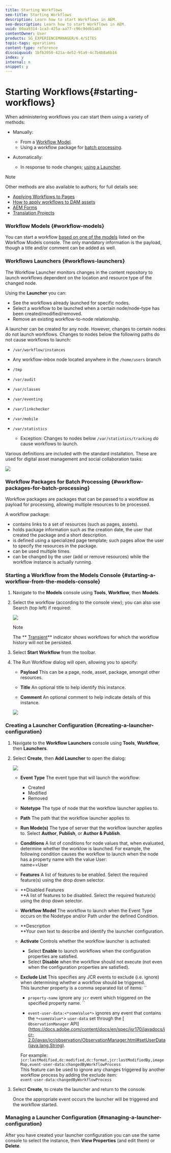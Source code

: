 ```yaml
---
title: Starting Workflows
seo-title: Starting Workflows
description: Learn how to start Workflows in AEM.
seo-description: Learn how to start Workflows in AEM.
uuid: 60aa9314-1ca3-425a-aa77-c96c9dd61a03
contentOwner: User
products: SG_EXPERIENCEMANAGER/6.4/SITES
topic-tags: operations
content-type: reference
discoiquuid: 1bfb2050-421a-4e52-91a9-4c7b4b8a6b16
index: y
internal: n
snippet: y
---
```


# Starting Workflows{#starting-workflows}

When administering workflows you can start them using a variety of methods:

* Manually:

    * From a [Workflow Model](#workflowmodels).
    * Using a workflow package for [batch processing](#workflowpackagesforbatchprocessing).

* Automatically:

    * In response to node changes; [using a Launcher](#workflowlaunchers).

>[!NOTE]
>
>Other methods are also available to authors; for full details see:
>
>* [Applying Workflows to Pages](../../../sites/authoring/using/workflows-applying.md)
>* [How to apply workflows to DAM assets](../../../assets/using/assets-workflow.md)
>* [AEM Forms](https://helpx.adobe.com/aem-forms/6-2/aem-workflows-submit-process-form.html)
>* [Translation Projects](../../../sites/administering/using/tc-manage.md)
>

### Workflow Models {#workflow-models}

You can start a workflow [based on one of the models](../../../sites/administering/using/workflows.md#workflowmodelsandinstances) listed on the Workflow Models console. The only mandatory information is the payload, though a title and/or comment can be added as well.

### Workflows Launchers {#workflows-launchers}

The Workflow Launcher monitors changes in the content repository to launch workflows dependent on the location and resource type of the changed node.

Using the **Launcher** you can:

* See the workflows already launched for specific nodes.
* Select a workflow to be launched when a certain node/node-type has been created/modified/removed.
* Remove an existing workflow-to-node relationship.

A launcher can be created for any node. However, changes to certain nodes do not launch workflows. Changes to nodes below the following paths do not cause workflows to launch:

* `/var/workflow/instances`
* Any workflow-inbox node located anywhere in the `/home/users` branch
* `/tmp`
* `/var/audit`
* `/var/classes`
* `/var/eventing`
* `/var/linkchecker`
* `/var/mobile`
* `/var/statistics`

    * Exception: Changes to nodes below `/var/statistics/tracking` *do* cause workflows to launch.

Various definitions are included with the standard installation. These are used for digital asset management and social collaboration tasks:

![](assets/wf-100.png) 

### Workflow Packages for Batch Processing {#workflow-packages-for-batch-processing}

Workflow packages are packages that can be passed to a workflow as payload for processing, allowing multiple resources to be processed.

A workflow package:

* contains links to a set of resources (such as pages, assets).
* holds package information such as the creation date, the user that created the package and a short description.
* is defined using a specialized page template; such pages allow the user to specify the resources in the package.  
* can be used multiple times.
* can be changed by the user (add or remove resources) while the workflow instance is actually running.

### Starting a Workflow from the Models Console {#starting-a-workflow-from-the-models-console}

1. Navigate to the **Models** console using **Tools**, **Workflow**, then **Models**.
1. Select the workflow (according to the console view); you can also use Search (top left) if required:

   ![](assets/wf-103.png)

   >[!NOTE]
   >
   >The ** [Transient](../../../sites/developing/using/workflows.md#transientworkflows)** indicator shows workflows for which the workflow history will not be persisted.

1. Select **Start Workflow** from the toolbar. 
1. The Run Workflow dialog will open, allowing you to specify:

    * **Payload** 
      This can be a page, node, asset, package, amongst other resources.
    
    * **Title** 
      An optional title to help identify this instance.
    
    * **Comment** 
      An optional comment to help indicate details of this instance.

   ![](assets/wf-104.png)

### Creating a Launcher Configuration {#creating-a-launcher-configuration}

1. Navigate to the **Workflow Launchers** console using **Tools**, **Workflow**, then **Launchers**.
1. Select **Create**, then **Add Launcher** to open the dialog:

   ![](assets/wf-105.png)

    * **Event Type** 
      The event type that will launch the workflow:

        * Created
        * Modified
        * Removed

    * **Notetype** 
      The type of node that the workflow launcher applies to.
    
    * **Path** 
      The path that the workflow launcher applies to.
    
    * **Run Mode(s)** 
      The type of server that the workflow launcher applies to. Select **Author**, **Publish**, or **Author & Publish**.
    
    * **Conditions** 
      A list of conditions for node values that, when evaluated, determine whether the worklow is launched. For example, the following condition causes the workflow to launch when the node has a property name with the value User:  
      name==User
    
    * **Features** 
      A list of features to be enabled. Select the required feature(s) using the drop down selector.
    
    * **Disabled Features  
      **A list of features to be disabled. Select the required feature(s) using the drop down selector.
    * **Workflow Model** 
      The workflow to launch when the Event Type occurs on the Nodetype and/or Path under the defined Condition.
    
    * **Description  
      **Your own text to describe and identify the launcher configuration.
    * **Activate** 
      Controls whether the workflow launcher is activated:

        * Select **Enable** to launch workflows when the configuration properties are satisfied.
        * Select **Disable** when the workflow should not execute (not even when the configuration properties are satisfied).

    * **Exclude List** 
      This specifies any JCR events to exclude (i.e. ignore) when determining whether a workflow should be triggered.  
      This launcher property is a comma separated list of items: ``

        * `property-name` ignore any `jcr` event which triggered on the specified property name. ``
        
        * `event-user-data:<*someValue*>` ignores any event that contains the `*<someValue*`> `user-data` set through the [ `ObservationManager` API](https://docs.adobe.com/content/docs/en/spec/jsr170/javadocs/jcr-2.0/javax/jcr/observation/ObservationManager.html#setUserData(java.lang.String).

      For example:  
      `jcr:lastModified,dc:modified,dc:format,jcr:lastModifiedBy,imageMap,event-user-data:changedByWorkflowProcess`  
      This feature can be used to ignore any changes triggered by another workflow process by adding the exclude item:  
      `event-user-data:changedByWorkflowProcess`

1. Select **Create**, to create the launcher and return to the console.

   Once the appropriate event occurs the launcher will be triggered and the workflow started.

### Managing a Launcher Configuration {#managing-a-launcher-configuration}

After you have created your launcher configuration you can use the same console to select the instance, then **View Properties** (and edit them) or **Delete**.
